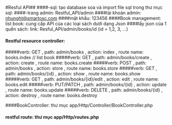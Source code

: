 #Resful API##
####-sql: tạo database soa và import file sql trong thư mục sql:
####-trang admin: Restful_API/admin
####tài khoản admin: nhunght@smartosc.com
####mật khẩu: 123456
####Book management: list book: cung cấp API của các loại sách dưới dạng Json
####lấy json của 1 quển sách: link: Resful_API/admin/books/id (id = 1,2, 3, ...)
#### Restful resource controller:
#####verb: GET		, path: admin/books					, action: index		, route name: books.index  // list book
#####verb: GET 		, path: admin/books/create			, action: create		, route name: books.create
#####verb: POST		, path: admin/books					, action: store		, route name: books.store
#####verb: GET		, path: admin/books/{id}				, action: show 		, route name: books.show
#####verb: GET		, path: admin/books/{id}/edit			, action: edit		, route name: books.edit
#####verb: PUT/PATCH	, path: admin/books/{id}				, action: update 		, route name: books.update
#####verb: DELETE		, path: admin/books/{id}				, action: destroy 	, route name: books.destroy

####BookController: thư mục app/Http/Controller/BookController.php
#### restful route: thư mục app/Http/routes.php
